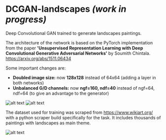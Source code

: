 # DCGAN-landscapes *(work in progress)*

Deep Convolutional GAN trained to generate landscapes paintings.

The architecture of the network is based on the PyTorch implementation from the paper **'Unsupervised Representation Learning with Deep Convolutional Generative Adversarial Networks'** by Soumith Chintala. https://arxiv.org/abs/1511.06434

Some important changes are:
  - **Doubled image size:** now **128x128** instead of 64x64 (adding a layer in both networks)
  - **Unbalanced G/D channels:** now **ngf=160, ndf=40** instead of ngf=64, ndf=64 (to give an advantage to the generator) 
  
![alt text](https://github.com/4ndyparr/DCGAN-landscapes/blob/master/Generator-128.png)
![alt text](https://github.com/4ndyparr/DCGAN-landscapes/blob/master/Discriminator-128.png)

The dataset used for training was scraped from https://www.wikiart.org/ with a python scraper build specifically for the task. It includes thousands of paintings with landscapes as main theme.


![alt text](https://github.com/4ndyparr/DCGAN-landscapes/blob/master/landscapes.png)

